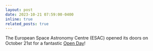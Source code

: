 ```yaml
---
layout: post
date: 2023-10-21 07:59:00-0400
inline: true
related_posts: true
---
```


The European Space Astronomy Centre (ESAC) opened its doors on October 21st for a fantastic [Open Day](https://www.esa.int/About_Us/ESAC/Get_set_for_the_ESA_Open_Day_2023_at_ESAC)!

